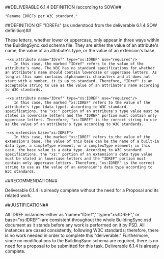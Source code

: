 ##DELIVERABLE 6.1.4 DEFINITION (according to SOW)##

	"Rename IDREFs per W3C standard."

##DEFINITION OF "IDREFs" (as understood from the deliverable 6.1.4 SOW definition)##

These letters, whether lower or uppercase, only appear in three ways within the BuildingSync.xsd schema file. They are either the value of an attribute's name, the value of an attribute's type, or the value of an extension's base:

	-<xs:attribute name="IDref" type="xs:IDREF" use="required"/>
		In this case, the marked "IDref" refers to the value of the attribute's name. The W3C has no standard specifications for whether an attribute's name should contain lowercase or uppercase letters. As long as this name contains alphanumeric characters and it does not start with a number, it is up to standard. Therefore, "IDref" is an acceptable string to use as the value of an attribute's name according to W3C standards.

	-<xs:attribute name="IDref" type="xs:IDREF" use="required"/>
		In this case, the marked "xs:IDREF" refers to the value of the attribute's type (data type). According to W3C standard specifications, the "xs:" portion of an attribute's type value must be stated in lowercase letters and the "IDREF" portion must contain only uppercase letters. Therefore, "xs:IDREF" is the correct string to use as the value of an attribute's type according to W3C standards.

	-<xs:extension base="xs:IDREF">
		In this case, the marked "xs:IDREF" refers to the value of the extension's base. The value of this base can be the name of a built-in data type, a simpleType element, or a complexType element; in this case, the base value is a data type. According to W3C standard specifications, the "xs:" portion of an extension's data type value must be stated in lowercase letters and the "IDREF" portion must contain only uppercase letters. Therefore, "xs:IDREF" is the correct string to use as the value of an extension's data type according to W3C standards.

##RECOMMENDATION##

Deliverable 6.1.4 is already complete without the need for a Proposal and its related work.

##JUSTIFICATION##

All IDREF instances-either as 'name="IDref",' 'type="xs:IDREF",' or base="xs:IDREF"-are consistent throughout the whole BuildingSync.xsd document as it stands before any work is performed on it by PSD. All instances are cased consistently, following W3C standards; therefore, there is no work needed in order to complete this "deliverable." Furthermore, since no modifications to the BuildingSync schema are required, there is no need for a proposal to be submitted for this task. Deliverable 6.1.4 is already complete.
